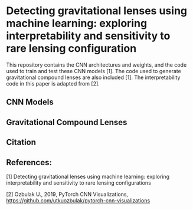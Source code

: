 # Detecting gravitational lenses using machine learning: exploring interpretability and sensitivity to rare lensing configuration
This repository contains the CNN architectures and weights, and the code used to train and test these CNN models [1]. The code used to generate gravitational compound lenses are also included [1]. The interpretability code in this paper is adapted from [2]. 

## CNN Models

## Gravitational Compound Lenses

## Citation


## References:
[1] Detecting gravitational lenses using machine learning: exploring interpretability and sensitivity to rare lensing configurations

[2] Ozbulak U., 2019, PyTorch CNN Visualizations, https://github.com/utkuozbulak/pytorch-cnn-visualizations 
